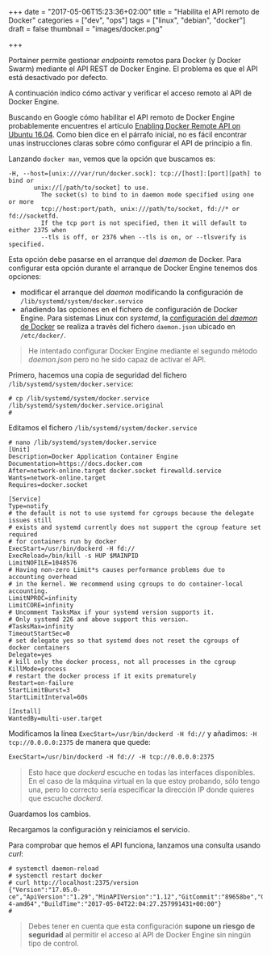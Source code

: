 +++
date = "2017-05-06T15:23:36+02:00"
title = "Habilita el API remoto de Docker"
categories = ["dev", "ops"]
tags = ["linux", "debian", "docker"]
draft = false
thumbnail = "images/docker.png"

+++

Portainer permite gestionar _endpoints_ remotos para Docker (y Docker Swarm) mediante el API REST de Docker Engine. El problema es que el API está desactivado por defecto.

A continuación indico cómo activar y verificar el acceso remoto al API de Docker Engine.

<!--more-->

Buscando en Google cómo habilitar el API remoto de Docker Engine probablemente encuentres el artículo 
[Enabling Docker Remote API on Ubuntu 16.04](https://www.ivankrizsan.se/2016/05/18/enabling-docker-remote-api-on-ubuntu-16-04/). Como bien dice en el párrafo inicial, no es fácil encontrar unas instrucciones claras sobre cómo configurar el API de principio a fin.


Lanzando `docker man`, vemos que la opción que buscamos es:

```
-H, --host=[unix:///var/run/docker.sock]: tcp://[host]:[port][path] to bind or
       unix://[/path/to/socket] to use.
         The socket(s) to bind to in daemon mode specified using one or more
         tcp://host:port/path, unix:///path/to/socket, fd://* or fd://socketfd.
         If the tcp port is not specified, then it will default to either 2375 when
         --tls is off, or 2376 when --tls is on, or --tlsverify is specified.
```

Esta opción debe pasarse en el arranque del _daemon_ de Docker. Para configurar esta opción durante el arranque de Docker Engine tenemos dos opciones:

* modificar el arranque del _daemon_ modificando la configuración de `/lib/systemd/system/docker.service`
* añadiendo las opciones en el fichero de configuración de Docker Engine. Para sistemas Linux con _systemd_, la [configuración del _daemon_ de Docker](https://docs.docker.com/engine/admin/systemd/#start-automatically-at-system-boot) se realiza a través del fichero `daemon.json` ubicado en `/etc/docker/`.

> He intentado configurar Docker Engine mediante el segundo método _daemon.json_ pero no he sido capaz de activar el API.

Primero, hacemos una copia de seguridad del fichero `/lib/systemd/system/docker.service`:

```shell
# cp /lib/systemd/system/docker.service /lib/systemd/system/docker.service.original
#
```

Editamos el fichero `/lib/systemd/system/docker.service`

```shell
# nano /lib/systemd/system/docker.service
[Unit]
Description=Docker Application Container Engine
Documentation=https://docs.docker.com
After=network-online.target docker.socket firewalld.service
Wants=network-online.target
Requires=docker.socket

[Service]
Type=notify
# the default is not to use systemd for cgroups because the delegate issues still
# exists and systemd currently does not support the cgroup feature set required
# for containers run by docker
ExecStart=/usr/bin/dockerd -H fd:// 
ExecReload=/bin/kill -s HUP $MAINPID
LimitNOFILE=1048576
# Having non-zero Limit*s causes performance problems due to accounting overhead
# in the kernel. We recommend using cgroups to do container-local accounting.
LimitNPROC=infinity
LimitCORE=infinity
# Uncomment TasksMax if your systemd version supports it.
# Only systemd 226 and above support this version.
#TasksMax=infinity
TimeoutStartSec=0
# set delegate yes so that systemd does not reset the cgroups of docker containers
Delegate=yes
# kill only the docker process, not all processes in the cgroup
KillMode=process
# restart the docker process if it exits prematurely
Restart=on-failure
StartLimitBurst=3
StartLimitInterval=60s

[Install]
WantedBy=multi-user.target
```

Modificamos la línea `ExecStart=/usr/bin/dockerd -H fd://` y añadimos: `-H tcp://0.0.0.0:2375` de manera que quede:

```txt
ExecStart=/usr/bin/dockerd -H fd:// -H tcp://0.0.0.0:2375
```

> Esto hace que _dockerd_ escuche en todas las interfaces disponibles. En el caso de la máquina virtual en la que estoy probando, sólo tengo una, pero lo correcto sería especificar la dirección IP donde quieres que escuche _dockerd_.

Guardamos los cambios.

Recargamos la configuración y reiniciamos el servicio.

Para comprobar que hemos el API funciona, lanzamos una consulta usando _curl_:

```shell
# systemctl daemon-reload
# systemctl restart docker
# curl http://localhost:2375/version
{"Version":"17.05.0-ce","ApiVersion":"1.29","MinAPIVersion":"1.12","GitCommit":"89658be","GoVersion":"go1.7.5","Os":"linux","Arch":"amd64","KernelVersion":"3.16.0-4-amd64","BuildTime":"2017-05-04T22:04:27.257991431+00:00"}
#
```

> Debes tener en cuenta que esta configuración **supone un riesgo de seguridad** al permitir el acceso al API de Docker Engine sin ningún tipo de control.